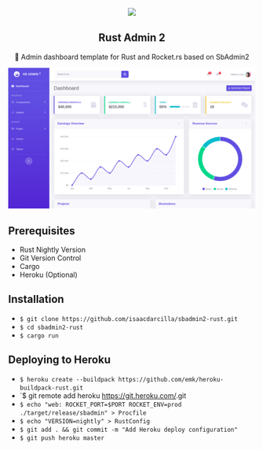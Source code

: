 <p align="center"><img width="120" src="https://cdn.dribbble.com/users/297466/screenshots/2783613/1.jpg"></p>

<h2 align="center">Rust Admin 2</h2>

<p align="center">🚀 Admin dashboard template for Rust and Rocket.rs based on SbAdmin2</p>

![Screenshot](https://github.com/isaacdarcilla/sbadmin2-rust/blob/master/img/1.png)

## Prerequisites

* Rust Nightly Version
* Git Version Control
* Cargo
* Heroku (Optional)

## Installation

* `$ git clone https://github.com/isaacdarcilla/sbadmin2-rust.git`
* `$ cd sbadmin2-rust` 
* `$ cargo run`

## Deploying to Heroku

* `$ heroku create --buildpack https://github.com/emk/heroku-buildpack-rust.git`
* `$ git remote add heroku https://git.heroku.com/<heroku-project-name>.git
* `$ echo "web: ROCKET_PORT=$PORT ROCKET_ENV=prod ./target/release/sbadmin" > Procfile`
* `$ echo "VERSION=nightly" > RustConfig`
* `$ git add . && git commit -m "Add Heroku deploy configuration"`
* `$ git push heroku master`